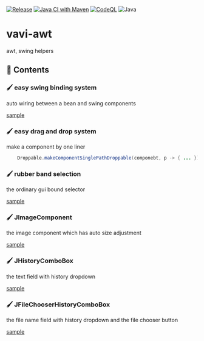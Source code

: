 [![Release](https://jitpack.io/v/umjammer/vavi-awt.svg)](https://jitpack.io/#umjammer/vavi-awt)
[![Java CI with Maven](https://github.com/umjammer/vavi-awt/workflows/Java%20CI%20with%20Maven/badge.svg)](https://github.com/umjammer/vavi-awt/actions)
[![CodeQL](https://github.com/umjammer/vavi-awt/actions/workflows/codeql-analysis.yml/badge.svg)](https://github.com/umjammer/vavi-awt/actions/workflows/codeql-analysis.yml)
![Java](https://img.shields.io/badge/Java-8-b07219)

# vavi-awt

awt, swing helpers

## 🎨 Contents

### 🖌️ easy swing binding system

auto wiring between a bean and swing components

[sample](src/test/java/vavi/swing/binder/BinderTest.java)

### 🖌️ easy drag and drop system

make a component by one liner

```java
    Droppable.makeComponentSinglePathDroppable(componebt, p -> { ... });
```

### 🖌️ rubber band selection

the ordinary gui bound selector

[sample](https://github.com/umjammer/vavi-image-sandbox/tree/master/src/test/java/Test32.java)

### 🖌️ JImageComponent

the image component which has auto size adjustment

[sample](src/test/java/JImageComponentTest.java)

### 🖌 JHistoryComboBox

the text field with history dropdown

[sample](src/test/java/FileRenamer.java)

### 🖌 JFileChooserHistoryComboBox

the file name field with history dropdown and the file chooser button

[sample](https://github.com/umjammer/vavi-apps-jwindiff)